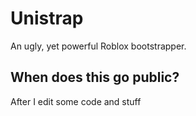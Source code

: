 # Unistrap
An ugly, yet powerful Roblox bootstrapper.

## When does this go public?
After I edit some code and stuff
